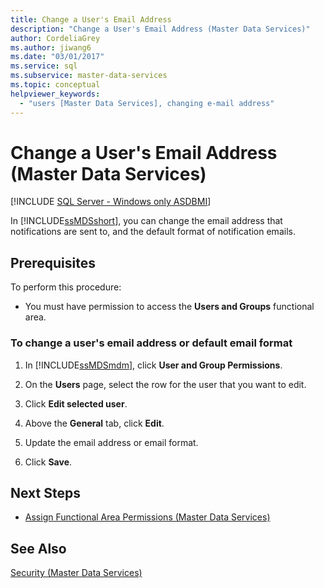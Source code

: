 ```yaml
---
title: Change a User's Email Address
description: "Change a User's Email Address (Master Data Services)"
author: CordeliaGrey
ms.author: jiwang6
ms.date: "03/01/2017"
ms.service: sql
ms.subservice: master-data-services
ms.topic: conceptual
helpviewer_keywords:
  - "users [Master Data Services], changing e-mail address"
---
```

# Change a User's Email Address (Master Data Services)

[!INCLUDE [SQL Server - Windows only ASDBMI](../includes/applies-to-version/sql-windows-only-asdbmi.md)]

  In [!INCLUDE[ssMDSshort](../includes/ssmdsshort-md.md)], you can change the email address that notifications are sent to, and the default format of notification emails.  
  
## Prerequisites  
 To perform this procedure:  
  
-   You must have permission to access the **Users and Groups** functional area.  
  
### To change a user's email address or default email format  
  
1.  In [!INCLUDE[ssMDSmdm](../includes/ssmdsmdm-md.md)], click **User and Group Permissions**.  
  
2.  On the **Users** page, select the row for the user that you want to edit.  
  
3.  Click **Edit selected user**.  
  
4.  Above the **General** tab, click **Edit**.  
  
5.  Update the email address or email format.  
  
6.  Click **Save**.  
  
## Next Steps  
  
-   [Assign Functional Area Permissions &#40;Master Data Services&#41;](../master-data-services/assign-functional-area-permissions-master-data-services.md)  
  
## See Also  
 [Security &#40;Master Data Services&#41;](../master-data-services/security-master-data-services.md)  
  
  
